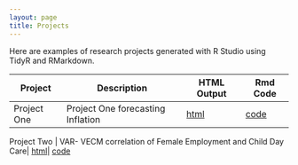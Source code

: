 ```yaml
---
layout: page
title: Projects
---
```


Here are examples of research projects generated with R Studio using TidyR and RMarkdown.

Project | Description | HTML Output | Rmd Code
--- | --- | --- | ---
Project One | Project One forecasting Inflation | [html](https://cjb23v.github.io/Project-One/index) | [code](https://github.com/cjb23v/Project-One/index)

Project Two | VAR- VECM correlation of Female Employment and Child Day Care|
[html](https://cjb23v.github.io/Project-One/VAR-VECM)|
[code](https://github.com/Cjb23v/Project-One/blob/main/VAR-VECM.Rmd)
